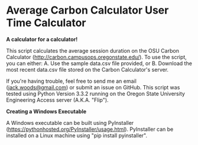# Average Carbon Calculator User Time Calculator

**A calculator for a calculator!**

This script calculates the average session duration on the OSU Carbon Calculator (http://carbon.campusops.oregonstate.edu/). To use the script, you can either:
  A. Use the sample data.csv file provided, or
  B. Download the most recent data.csv file stored on the Carbon Calculator's server.

If you're having trouble, feel free to send me an email (jack.woods@gmail.com) or submit an issue on GitHub. This script was tested using Python Version 3.3.2 running on the Oregon State University Engineering Access server (A.K.A. "Flip").

**Creating a Windows Executable**

A Windows executable can be built using PyInstaller (https://pythonhosted.org/PyInstaller/usage.html). PyInstaller can be installed on a Linux machine using "pip install pyinstaller".
